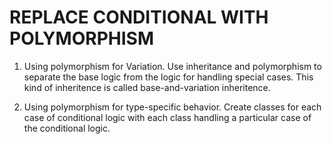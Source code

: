 # REPLACE CONDITIONAL WITH POLYMORPHISM

1. Using polymorphism for Variation.
Use inheritance and polymorphism to separate the base logic from the
logic for handling special cases. This kind of inheritence is called base-and-variation inheritence.

2. Using polymorphism for type-specific behavior.
Create classes for each case of conditional logic with each class handling a particular case of the conditional logic.